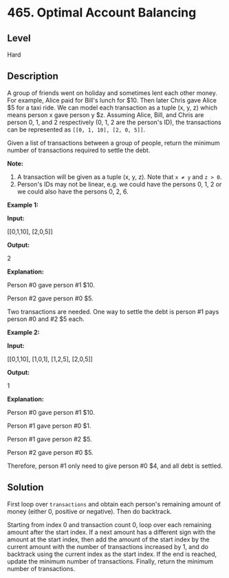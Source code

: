 # 465. Optimal Account Balancing
## Level
Hard

## Description
A group of friends went on holiday and sometimes lent each other money. For example, Alice paid for Bill's lunch for $10. Then later Chris gave Alice $5 for a taxi ride. We can model each transaction as a tuple (x, y, z) which means person x gave person y $z. Assuming Alice, Bill, and Chris are person 0, 1, and 2 respectively (0, 1, 2 are the person's ID), the transactions can be represented as `[[0, 1, 10], [2, 0, 5]]`.

Given a list of transactions between a group of people, return the minimum number of transactions required to settle the debt.

**Note:**

1. A transaction will be given as a tuple (x, y, z). Note that `x ≠ y` and `z > 0`.
2. Person's IDs may not be linear, e.g. we could have the persons 0, 1, 2 or we could also have the persons 0, 2, 6.

**Example 1:**

**Input:**

[[0,1,10], [2,0,5]]

**Output:**

2

**Explanation:**

Person #0 gave person #1 $10.

Person #2 gave person #0 $5.

Two transactions are needed. One way to settle the debt is person #1 pays person #0 and #2 $5 each.

**Example 2:**

**Input:**

[[0,1,10], [1,0,1], [1,2,5], [2,0,5]]

**Output:**

1

**Explanation:**

Person #0 gave person #1 $10.

Person #1 gave person #0 $1.

Person #1 gave person #2 $5.

Person #2 gave person #0 $5.

Therefore, person #1 only need to give person #0 $4, and all debt is settled.

## Solution
First loop over `transactions` and obtain each person's remaining amount of money (either 0, positive or negative). Then do backtrack.

Starting from index 0 and transaction count 0, loop over each remaining amount after the start index. If a next amount has a different sign with the amount at the start index, then add the amount of the start index by the current amount with the number of transactions increased by 1, and do backtrack using the current index as the start index. If the end is reached, update the minimum number of transactions. Finally, return the minimum number of transactions.
